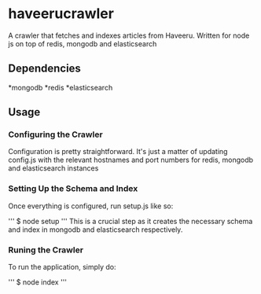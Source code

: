 # haveerucrawler
A crawler that fetches and indexes articles from Haveeru. Written for node js on top of redis, mongodb and elasticsearch

## Dependencies
*mongodb
*redis
*elasticsearch

## Usage

### Configuring the Crawler

Configuration is pretty straightforward. It's just a matter of updating config.js with the relevant hostnames and port numbers for redis, mongodb and elasticsearch instances

### Setting Up the Schema and Index

Once everything is configured, run setup.js like so:

'''
$ node setup
'''
This is a crucial step as it creates the necessary schema and index in mongodb and elasticsearch respectively.

### Runing the Crawler
To run the application, simply do:

'''
$ node index
'''
